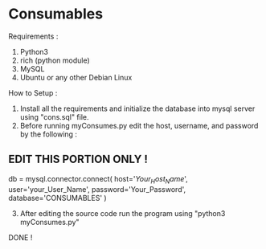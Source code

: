 # Consumables

Requirements :

1. Python3
2. rich (python module)
3. MySQL
4. Ubuntu or any other Debian Linux

How to Setup : 

1. Install all the requirements and initialize the database into mysql server using "cons.sql" file.
2. Before running myConsumes.py edit the host, username, and password by  the following :

## EDIT THIS PORTION ONLY ! ##

db = mysql.connector.connect(
        host='$Your_Host_Name$',
        user='your_User_Name',
        password='Your_Password',
        database='CONSUMABLES'
        )

3. After editing the source code run the program using "python3 myConsumes.py"

DONE !

